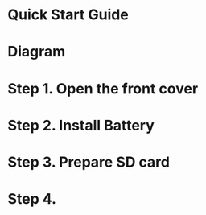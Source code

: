 # Quick Start Guide

# Diagram



# Step 1. Open the front cover

# Step 2. Install Battery

# Step 3. Prepare SD card

# Step 4. 